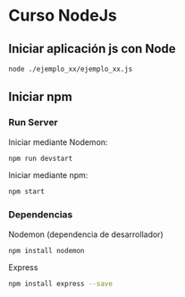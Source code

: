 # Curso NodeJs


## Iniciar aplicación js con Node

```bash
node ./ejemplo_xx/ejemplo_xx.js
```

## Iniciar npm

### Run Server

Iniciar mediante Nodemon:

```bash
npm run devstart
```

Iniciar mediante npm:

```bash
npm start
```

### Dependencias

Nodemon (dependencia de desarrollador)

```bash
npm install nodemon
```

Express

```bash
npm install express --save
```

